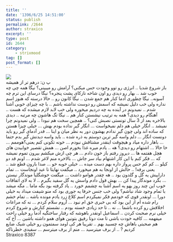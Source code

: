 ```yaml
---
title: ''
date: '1396/6/25 14:51:00'
status: publish
permalink: /2644
author: straxico
excerpt: ''
type: post
id: 2644
category:
    - strixmood
tag: []
post_format: []
---
```

[![](../../uploads/2017/06/7855-300x300.png)](http://localhost/wp-content/uploads/2017/06/7855.png)  
پ ن: درهم تر از همیشه  
باز شروع شدیا .. انرژی رو توو وجودت حس میکنی؟ آرامش رو میبینی؟ نیگا همه چی چه خوب شد .. بهار رو دیدی رو اون شاخه نازکای پشت پنجره؟ نیگا درسای این ترم چه آسونه.. نیگا چطوری آدما کنار هم جمع شدن .. نیگا کانون رو .. حالا درسته که هنوز اسم نداره ولی خب دلیل نمیشه که اسمش رو دوست نداشته باشم .. با چه چیزای خوبی آشنا شدم .. نمیدونم در آینده به چه دردیم میخوره ولی خب لابد لازم میشده که هست .. آهنگام رو دیدی؟ همه به ترتیب نیشستن کنار هم .. نیگا تگ هاشون چه مرتبه .. دیدی بالاخره بعد از 3 سال تونستی نصبش کنی؟ .. همچین سخت هم نبودا .. ولی نمیدونم چرا نمیشد .. انگار خیلی هم دلم نمیخواست … انگار گیر نداده بودم بهش … خیلی چیزا هستن که ساده اند ولی چون گیر ندادم بهشون دور به نظر میان و اینا … قدر آدمای گیر رو باید دونست انگار … دلم واسه گیر ترین دوستم یه ذره شده .. باید واسه دیدنش گیر بدم حتما … باهار داره میاد و هیچوقت اینقدر مشتاقش نبودم … خونه تکونی کنم یعنی؟هوممم … خا حالا … اشتهام رو دیدی؟ هه .. یادم میره غذا بخورم اصن … همش تقصیر خوابیدن های هچل هفتمه ها … دیروز رفتم باز خون دادم … هر چی ازش میکشم بیرون تموم نمیشه که … فکر کنم با این کار اشتهام بیاد سر جاش … بالاخره منم لاغر شدم … اونم قد دو کیلو … کم کم حس پرواز داره بهم دست میده … خیلی خوبه خو … صدا بارون قطع شد .. یعنی برفه! .. حالش از اونجا به هم میخورد .. میگفت نهایتا تا عید اونجاست … تمام داراییش یه گل و گلدون بود .. هه چقدر هوامو داشت … میگفت خوشگلیا موندگار نیستن … بگرد موندگار پیدا کن … بهش قول دادم واسش یه گل سفید بگیرم .. لا به لای اتفاقات خوب این چند روز یهو یه اسم آشنا به چشمم خورد .. یاد گرفته بود بگه ماما .. مگه میشد با تمام وجود شاد نباشم؟ ولی خب جنس حرفا یه جوری بود که منو شیفت میداد به خیلی دورا … اونقدر قوی که خودمم فکر نمیکردم اسم کلاغ زرد یادم مونده باشه .. تمام خشم رام شده ام از این بود که بی خبری حق ام نبود … آروم سلام کردم … نه که مراعات اخلاقش رو کرده باشما … نه .. تا حد زیادی خسته بودم .. نشستم کنارش و شروع کردم خیلی نرم صحبت کردن .. اسماعیل اونقدر باهوشه که رفتار ساختگیه آدما رو خیلی راحت میفهمه … کافیه خودت باشی تا مث دوتا رفیق بتونین هوای همو داشته باشین … آخ که هم صحبتی باهاش چه چسبید بهم .. تقریبا هر کی اومد سمتمون رو خیلی شیک ضایع کردیم ? .. از برف میترسید … منم از برف میترسم … سفیدی خطرناکه  
Straxico 8387
